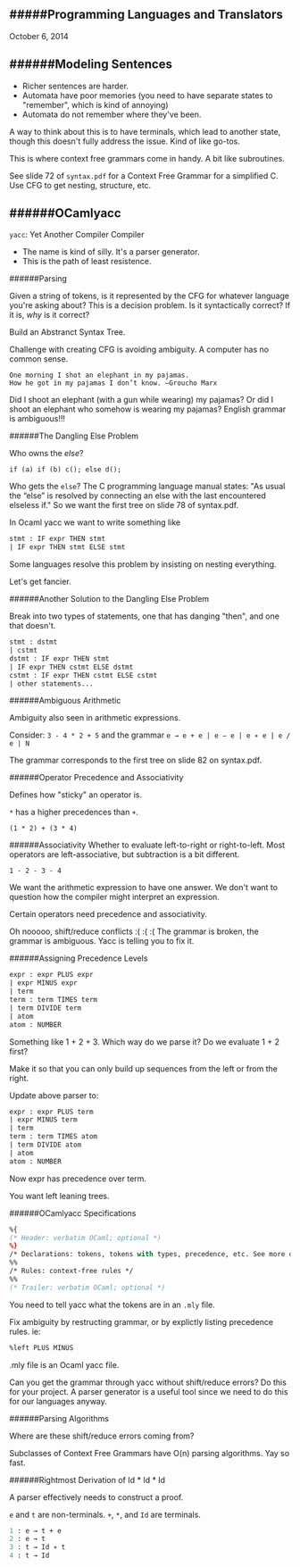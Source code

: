 #####Programming Languages and Translators
----
October 6, 2014

######Modeling Sentences
---
- Richer sentences are harder.
- Automata have poor memories (you need to have separate states to "remember", which is kind of annoying)
- Automata do not remember where they've been. 

A way to think about this is to have terminals, which lead to another state, though this doesn't fully address the issue. Kind of like go-tos.

This is where context free grammars come in handy. A bit like subroutines.

See slide 72 of `syntax.pdf` for a Context Free Grammar for a simplified C. Use CFG to get nesting, structure, etc.

######OCamlyacc
---
`yacc`: Yet Another Compiler Compiler

- The name is kind of silly. It's a parser generator.
- This is the path of least resistence. 

######Parsing

Given a string of tokens, is it represented by the CFG for whatever language you're asking about? This is a decision problem. Is it syntactically correct? If it is, *why* is it correct?

Build an Abstranct Syntax Tree. 

Challenge with creating CFG is avoiding ambiguity. A computer has no common sense. 

```
One morning I shot an elephant in my pajamas.
How he got in my pajamas I don’t know. —Groucho Marx
```
Did I shoot an elephant (with a gun while wearing) my pajamas? Or did I shoot an elephant who somehow is wearing my pajamas? English grammar is ambiguous!!!

######The Dangling Else Problem

Who owns the *else*?

`if (a) if (b) c(); else d();`

Who gets the `else`? The C programming language manual states: "As usual the “else” is resolved by connecting an else with the last encountered elseless if." So we want the first tree on slide 78 of syntax.pdf.

In Ocaml yacc we want to write something like 

```ocaml
stmt : IF expr THEN stmt
| IF expr THEN stmt ELSE stmt
```

Some languages resolve this problem by insisting on nesting everything. 

Let's get fancier.

######Another Solution to the Dangling Else Problem

Break into two types of statements, one that has danging "then", and one that doesn't.

```ocaml
stmt : dstmt
| cstmt
dstmt : IF expr THEN stmt
| IF expr THEN cstmt ELSE dstmt
cstmt : IF expr THEN cstmt ELSE cstmt
| other statements...```

######Ambiguous Arithmetic
Ambiguity also seen in arithmetic expressions.

Consider: `3 - 4 * 2 + 5` and the grammar `e → e + e | e − e | e ∗ e | e / e | N`

The grammar corresponds to the first tree on slide 82 on syntax.pdf.

######Operator Precedence and Associativity

Defines how "sticky" an operator is. 

`*` has a higher precedences than `+`.

`(1 * 2) + (3 * 4)`

######Associativity
Whether to evaluate left-to-right or right-to-left. 
Most operators are left-associative, but subtraction is a bit different. 

`1 - 2 - 3 - 4`

We want the arithmetic expression to have one answer. We don't want to question how the compiler might interpret an expression.

Certain operators need precedence and associativity.

Oh nooooo, shift/reduce conflicts :( :( :( The grammar is broken, the grammar is ambiguous. Yacc is telling you to fix it. 

######Assigning Precedence Levels

```ocaml
expr : expr PLUS expr
| expr MINUS expr
| term
term : term TIMES term
| term DIVIDE term
| atom
atom : NUMBER
```

Something like 1 + 2 + 3. Which way do we parse it? Do we evaluate 1 + 2 first? 

Make it so that you can only build up sequences from the left or from the right. 

Update above parser to:

```ocaml
expr : expr PLUS term
| expr MINUS term
| term
term : term TIMES atom
| term DIVIDE atom
| atom
atom : NUMBER
```

Now expr has precedence over term.

You want left leaning trees.

######OCamlyacc Specifications

```ocaml
%{
(* Header: verbatim OCaml; optional *)
%}
/* Declarations: tokens, tokens with types, precedence, etc. See more on slide 91 titled Declarations in syntax.pdf */
%%
/* Rules: context-free rules */
%%
(* Trailer: verbatim OCaml; optional *)
```

You need to tell yacc what the tokens are in an `.mly` file. 

Fix ambiguity by restructing grammar, or by explictly listing precedence rules. ie:

```ocaml
%left PLUS MINUS
```

.mly file is an Ocaml yacc file. 

Can you get the grammar through yacc without shift/reduce errors? Do this for your project. A parser generator is a useful tool since we need to do this for our languages anyway.

######Parsing Algorithms

Where are these shift/reduce errors coming from? 

Subclasses of Context Free Grammars have O(n) parsing algorithms. Yay so fast. 

######Rightmost Derivation of Id * Id * Id

A parser effectively needs to construct a proof. 

`e` and `t` are non-terminals. `+`, `*`, and `Id` are terminals. 

```ocaml
1 : e → t + e
2 : e → t
3 : t → Id ∗ t
4 : t → Id```


